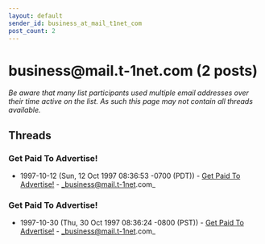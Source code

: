 ```yaml
---
layout: default
sender_id: business_at_mail_t1net_com
post_count: 2
---
```


# business<span>@</span>mail.t-1net.com (2 posts)

_Be aware that many list participants used multiple email addresses over their time active on the list. As such this page may not contain all threads available._

## Threads

### Get Paid To Advertise!
+ 1997-10-12 (Sun, 12 Oct 1997 08:36:53 -0700 (PDT)) - [Get Paid To Advertise!](/archive/1997/10/c20dfc79ed672abacffe3f2675ded845a46ef0b2e695163a1f677bb9eab92e59) - _business@mail.t-1net.com_

### Get Paid To Advertise!
+ 1997-10-30 (Thu, 30 Oct 1997 08:36:24 -0800 (PST)) - [Get Paid To Advertise!](/archive/1997/10/e2e2d2443d2843c848fb6a99ca80675094842db61ce1aebe55c18ff4dd9092b5) - _business@mail.t-1net.com_

